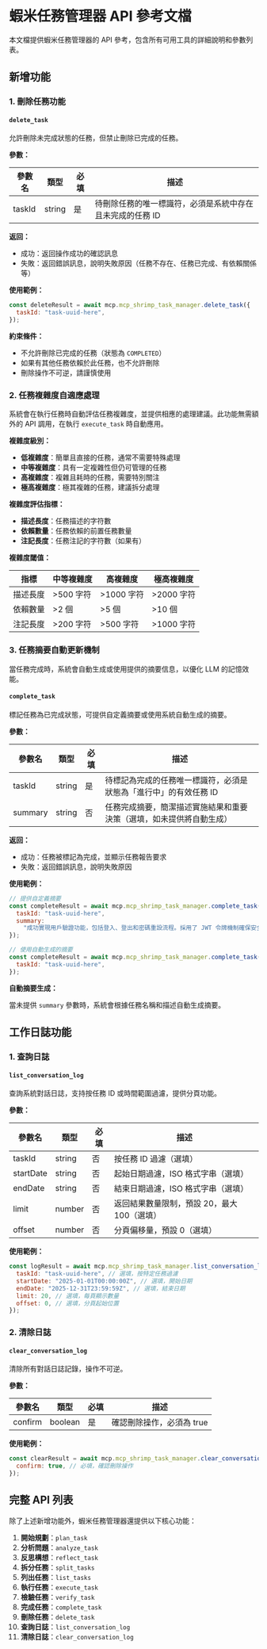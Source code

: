 # 蝦米任務管理器 API 參考文檔

本文檔提供蝦米任務管理器的 API 參考，包含所有可用工具的詳細說明和參數列表。

## 新增功能

### 1. 刪除任務功能

#### `delete_task`

允許刪除未完成狀態的任務，但禁止刪除已完成的任務。

**參數：**

| 參數名 | 類型   | 必填 | 描述                                                      |
| ------ | ------ | ---- | --------------------------------------------------------- |
| taskId | string | 是   | 待刪除任務的唯一標識符，必須是系統中存在且未完成的任務 ID |

**返回：**

- 成功：返回操作成功的確認訊息
- 失敗：返回錯誤訊息，說明失敗原因（任務不存在、任務已完成、有依賴關係等）

**使用範例：**

```javascript
const deleteResult = await mcp.mcp_shrimp_task_manager.delete_task({
  taskId: "task-uuid-here",
});
```

**約束條件：**

- 不允許刪除已完成的任務（狀態為 `COMPLETED`）
- 如果有其他任務依賴於此任務，也不允許刪除
- 刪除操作不可逆，請謹慎使用

### 2. 任務複雜度自適應處理

系統會在執行任務時自動評估任務複雜度，並提供相應的處理建議。此功能無需額外的 API 調用，在執行 `execute_task` 時自動應用。

**複雜度級別：**

- **低複雜度**：簡單且直接的任務，通常不需要特殊處理
- **中等複雜度**：具有一定複雜性但仍可管理的任務
- **高複雜度**：複雜且耗時的任務，需要特別關注
- **極高複雜度**：極其複雜的任務，建議拆分處理

**複雜度評估指標：**

- **描述長度**：任務描述的字符數
- **依賴數量**：任務依賴的前置任務數量
- **注記長度**：任務注記的字符數（如果有）

**複雜度閾值：**

| 指標     | 中等複雜度 | 高複雜度   | 極高複雜度 |
| -------- | ---------- | ---------- | ---------- |
| 描述長度 | >500 字符  | >1000 字符 | >2000 字符 |
| 依賴數量 | >2 個      | >5 個      | >10 個     |
| 注記長度 | >200 字符  | >500 字符  | >1000 字符 |

### 3. 任務摘要自動更新機制

當任務完成時，系統會自動生成或使用提供的摘要信息，以優化 LLM 的記憶效能。

#### `complete_task`

標記任務為已完成狀態，可提供自定義摘要或使用系統自動生成的摘要。

**參數：**

| 參數名  | 類型   | 必填 | 描述                                                                 |
| ------- | ------ | ---- | -------------------------------------------------------------------- |
| taskId  | string | 是   | 待標記為完成的任務唯一標識符，必須是狀態為「進行中」的有效任務 ID    |
| summary | string | 否   | 任務完成摘要，簡潔描述實施結果和重要決策（選填，如未提供將自動生成） |

**返回：**

- 成功：任務被標記為完成，並顯示任務報告要求
- 失敗：返回錯誤訊息，說明失敗原因

**使用範例：**

```javascript
// 提供自定義摘要
const completeResult = await mcp.mcp_shrimp_task_manager.complete_task({
  taskId: "task-uuid-here",
  summary:
    "成功實現用戶驗證功能，包括登入、登出和密碼重設流程。採用了 JWT 令牌機制確保安全性，並添加了針對常見攻擊的防護措施。",
});

// 使用自動生成的摘要
const completeResult = await mcp.mcp_shrimp_task_manager.complete_task({
  taskId: "task-uuid-here",
});
```

**自動摘要生成：**

當未提供 `summary` 參數時，系統會根據任務名稱和描述自動生成摘要。

## 工作日誌功能

### 1. 查詢日誌

#### `list_conversation_log`

查詢系統對話日誌，支持按任務 ID 或時間範圍過濾，提供分頁功能。

**參數：**

| 參數名    | 類型   | 必填 | 描述                                        |
| --------- | ------ | ---- | ------------------------------------------- |
| taskId    | string | 否   | 按任務 ID 過濾（選填）                      |
| startDate | string | 否   | 起始日期過濾，ISO 格式字串（選填）          |
| endDate   | string | 否   | 結束日期過濾，ISO 格式字串（選填）          |
| limit     | number | 否   | 返回結果數量限制，預設 20，最大 100（選填） |
| offset    | number | 否   | 分頁偏移量，預設 0（選填）                  |

**使用範例：**

```javascript
const logResult = await mcp.mcp_shrimp_task_manager.list_conversation_log({
  taskId: "task-uuid-here", // 選填，按特定任務過濾
  startDate: "2025-01-01T00:00:00Z", // 選填，開始日期
  endDate: "2025-12-31T23:59:59Z", // 選填，結束日期
  limit: 20, // 選填，每頁顯示數量
  offset: 0, // 選填，分頁起始位置
});
```

### 2. 清除日誌

#### `clear_conversation_log`

清除所有對話日誌記錄，操作不可逆。

**參數：**

| 參數名  | 類型    | 必填 | 描述                      |
| ------- | ------- | ---- | ------------------------- |
| confirm | boolean | 是   | 確認刪除操作，必須為 true |

**使用範例：**

```javascript
const clearResult = await mcp.mcp_shrimp_task_manager.clear_conversation_log({
  confirm: true, // 必填，確認刪除操作
});
```

## 完整 API 列表

除了上述新增功能外，蝦米任務管理器還提供以下核心功能：

1. **開始規劃**：`plan_task`
2. **分析問題**：`analyze_task`
3. **反思構想**：`reflect_task`
4. **拆分任務**：`split_tasks`
5. **列出任務**：`list_tasks`
6. **執行任務**：`execute_task`
7. **檢驗任務**：`verify_task`
8. **完成任務**：`complete_task`
9. **刪除任務**：`delete_task`
10. **查詢日誌**：`list_conversation_log`
11. **清除日誌**：`clear_conversation_log`
